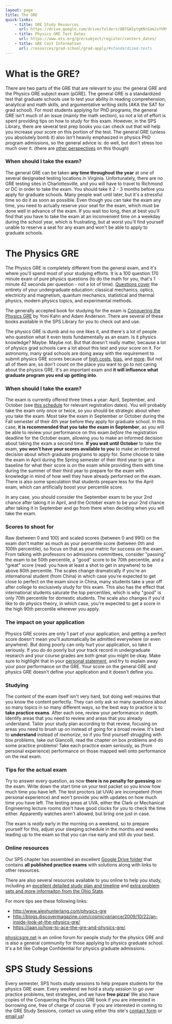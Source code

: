 ```yaml
---
layout: page
title: The GRE 
quick-links:
    - title: GRE Study Resources
      url: https://drive.google.com/drive/folders/0B7GA5ytgKNtGamJsYVRVbG5vbFE?resourcekey=0-XY-MPMoL3e3Y8Pzs7qgt6A&usp=sharing
    - title: Physics GRE Test Dates
      url: https://www.ets.org/gre/subject/register/centers_dates/
    - title: GRE Cost Information
      url: /resources/grad-school/grad-apply/#standardized-tests
---
```


# What is the GRE?

There are two parts of the GRE that are relevant to you: the general GRE and the Physics GRE subject exam (pGRE). The general GRE is a standardized test that graduate schools use to test your ability in reading comprehension, analytical and math skills, and argumentative writing skills (AKA the SAT for grad school). For most students applying for PhD programs, the general GRE isn't much of an issue (mainly the math section), so not a lot of effort is spent providing tips on how to study for this exam. However, in the SPS Library, there are several test prep books you can check out that will help you increase your score on this portion of the test. The general GRE (unless you absolutely bomb it) also isn't heavily emphasized in physics PhD program admissions, so the general advice is: do well, but don't stress too much over it. (there are [other perspectives](https://astrobites.org/2012/09/18/the-verbal-gre-dirty-secrets-on-its-role-in-grad-school-admission/) on this though)

### When should I take the exam?

The general GRE can be taken **any time throughout the year** at one of several designated testing locations in Virginia. Unfortunately, there are no GRE testing sites in Charlottesville, and you will have to travel to Richmond or DC in order to take the exam. You should take it 2 - 3 months before you apply for graduate schools. Many people wait until later, but it's a stressful time so do it as soon as possible. Even though you can take the exam any time, you need to actually reserve your seat for the exam, which must be done well in advance of the exam. If you wait too long, then at best you'll find that you have to take the exam at an inconvenient time on a weekday during the school year, which is frustrating, but at worst you'll find yourself unable to reserve a seat for any exam and won't be able to apply to graduate schools.

# The Physics GRE

The Physics GRE is completely different from the general exam, and it's where you'll spend most of your studying efforts. It is a 100 question 170 minute exam of pure physics questions (to do the math for you, that's 1 minute 42 seconds per question - not a lot of time). [Questions cover](https://www.ets.org/gre/subject/about/content/physics) the entirety of your undergraduate education: classical mechanics, optics, electricity and magnetism, quantum mechanics, statistical and thermal physics, modern physics topics, and experimental methods.

The generally accepted book for studying for the exam is [Conquering the Physics GRE](https://www.amazon.com/Conquering-Physics-GRE-Yoni-Kahn/dp/1108409563) by Yoni Kahn and Adam Anderson. There are several of these books available in the SPS Library for you to check out and use.

The physics GRE is dumb and no one likes it, and there's a lot of people who question what it even tests fundamentally as an exam. Is it physics knowledge? Maybe. Maybe not. But that doesn't really matter, because a lot of physics grad schools care a lot about this test and your score on it. For astronomy, many grad schools are doing away with the requirement to submit physics GRE scores because of [high costs](/resources/grad-school/grad-apply/#standardized-tests), [bias](https://www.nature.com/naturejobs/science/articles/10.1038/nj7504-303a), and [more](http://www.takepart.com/article/2015/11/07/gre-bias/). But not all of them are, so don't count on the place you want to go to not caring about the physics GRE. It's an important exam and **it will influence what graduate program you end up getting into**.

### When should I take the exam?

The exam is currently offered three times a year: April, September, and October (see [this schedule](https://www.ets.org/gre/subject/register/centers_dates/) for relevant registration dates). You will probably take the exam only once or twice, so you should be strategic about when you take the exam. Most take the exam in September or October during the Fall semester of their 4th year before they apply for graduate school. In this case, **it is recommended that you take the exam in September**, as you will be able to review your performance on this exam *before* the registration deadline for the October exam, allowing you to make an informed decision about taking the exam a second time. **If you wait until October** to take the exam, **you won't have your scores available to you** to make an informed decision about which graduate programs to apply for. Some choose to take the exam in April during the Spring semester of their third year to get a baseline for what their score is on the exam while providing them with time during the summer of their third year to prepare for the exam with knowledge in mind of how well they have already performed on the exam. There is also some speculation that students prepare less for the April exam, which can artificially boost your percentile score. 

In any case, you should consider the September exam to be your 2nd chance after taking it in April, and the October exam to be your 2nd chance after taking it in September and go from there when deciding when you will take the exam.

### Scores to shoot for

Raw (between 0 and 100) and scaled scores (between 0 and 990) on the exam don't matter as much as your percentile score (between 0th and 100th percentile), so focus on that as your metric for success on the exam. From talking with professors on admissions committees, consider "passing" the exam to be 50th percentile, a "good" score to be 70th percentile, and a "great" score (read: you have at least a shot to get in anywhere) to be above 80th percentile. The scales change dramatically if you're an international student (from China) in which case you're expected to get close to perfect on the exam since in China, many students take a year off after college to exclusively study for this exam. This also has the effect that international students saturate the top percentiles, which is why "good" is only 70th percentile for domestic students. The scale also changes if you'd like to do physics theory, in which case, you're expected to get a score in the high 90th percentile wherever you apply.

### The impact on your application

Physics GRE scores are only 1 part of your application, and getting a perfect score doesn't mean you'll automatically be admitted everywhere (or even anywhere). But doing poorly can only hurt your application, so take it seriously. If you do do poorly but your track record in undergraduate research and your course grades are both great you might be okay. Make sure to highlight that in your [personal statement](/resources/grad-school/grad-apply#statement-of-purpose--personal-statement), and try to explain away your poor performance on the GRE. Your score on the general GRE and physics GRE doesn't define your application and it doesn't define you.

### Studying

The content of the exam itself isn't very hard, but doing well requires that you know the content perfectly. They can only ask so many questions about so many topics in so many different ways, so the best way to practice is to **take practice exams**. After each one, review your performance in depth. Identify areas that you need to review and areas that you already understand. Tailor your study plan according to that review, focusing on areas you need to brush up on instead of going for a broad review. It's best to **understand** instead of *memorize*, so if you find yourself struggling with box problems, take out Giancolli, read the chapter on box problems and do some practice problems! Take each practice exam seriously, as (from personal experience) performance on those mapped well onto performance on the real exam.

### Tips for the actual exam

Try to answer every question, as now **there is no penalty for guessing** on the exam. Write down the start time on your test packet so you know how much time you have left. The test proctors (at UVA) are incompetent (from personal experience) and won't provide you with updates on how much time you have left. The testing areas at UVA, either the Clark or Mechanical Engineering lecture rooms don't have good clocks for you to check the time either. Apparently watches aren't allowed, but bring one just in case.

The exam is *really* early in the morning on a weekend, so to prepare yourself for this, adjust your sleeping schedule in the months and weeks leading up to the exam so that you can rise early and still do your best.

### Online resources

Our SPS chapter has assembled an excellent [Google Drive folder](https://drive.google.com/open?id=0B7GA5ytgKNtGamJsYVRVbG5vbFE) that contains **all published practice exams** with solutions along with links to other resources.

There are also several resources available to you online to help you study, including an [excellent detailed study plan and timeline](https://sites.google.com/a/uw.edu/physicsgre/home) and [extra problem sets and more informaiton from the Ohio State](https://www.physics.ohio-state.edu/undergrad/ugs_gre.php).

For more tips see these following links:
- <http://www.alexhunterlang.com/physics-gre>
- <http://blogs.discovermagazine.com/cosmicvariance/2009/10/22/an-inside-look-at-the-physics-gre/>
- <https://jaan.io/how-to-ace-the-gre-and-physics-gre/>.

[physicsgre.net](http://www.physicsgre.com/) is an online forum for people study for the physics GRE and is also a general community for those applying to physics graduate school. It's a bit like College Confidential for physics graduate admissions.

# SPS Study Sessions

Every semester, SPS hosts study sessions to help prepare students for the physics GRE exam. Every weekend we hold a study session to go over practice problems, test strategies, and we have **free pizza**! We also have copies of the Conquering the Physics GRE book if you are interested in borrowing one, free of charge of course. If you are interested in coming to the GRE Study Sessions, contact us using either this site's [contact form](/contact/) or [email us](mailto:spsatuva@gmail.com)!

